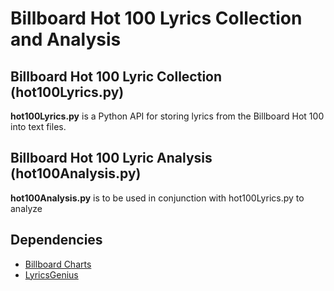 # Billboard Hot 100 Lyrics Collection and Analysis
## Billboard Hot 100 Lyric Collection (hot100Lyrics.py)
  **hot100Lyrics.py** is a Python API for storing lyrics from the Billboard Hot 100 into text files. 
## Billboard Hot 100 Lyric Analysis (hot100Analysis.py)
  **hot100Analysis.py** is to be used in conjunction with hot100Lyrics.py to analyze 
## Dependencies
 - [Billboard Charts](https://github.com/guoguo12/billboard-charts)  
 - [LyricsGenius](https://github.com/johnwmillr/LyricsGenius)
 